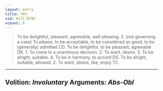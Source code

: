 ```yaml
---
layout: entry
title: འཐད་
vid: Hill:0792
vcount: 0
---
```

> To be delightful, pleasant, agreeable, well pleasing\. 2\. (not governing a case) To please, to be acceptable, to be considered as good, to be (generally) admitted CD\. To be delightful, to be pleasant, agreeable DK\. 1\. To come to a unanimous decision\. 2\. To want, desire\. 3\. To be alright, suitable\. 4\. To be in harmony, to accord DS\. To be alright, suitable, allowed\. 2\. To want, desire, like, enjoy TC\.

---
Volition: _Involuntary_
Arguments: _Abs-Obl_
---

